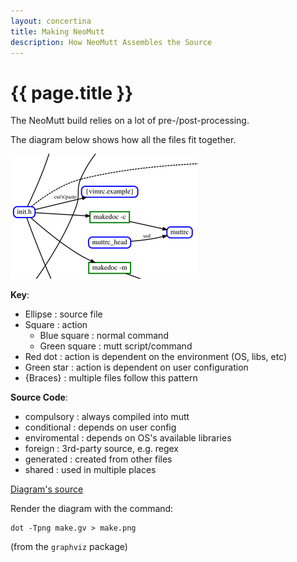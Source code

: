 ```yaml
---
layout: concertina
title: Making NeoMutt
description: How NeoMutt Assembles the Source
---
```


# {{ page.title }}

The NeoMutt build relies on a lot of pre-/post-processing.

The diagram below shows how all the files fit together.

[![make](/images/make-thumb.png)](/images/make.png)

**Key**:
- Ellipse    : source file
- Square     : action
  - Blue square  : normal command
  - Green square : mutt script/command
- Red dot    : action is dependent on the environment (OS, libs, etc)
- Green star : action is dependent on user configuration
- {Braces}   : multiple files follow this pattern

**Source Code**:
- compulsory   : always compiled into mutt
- conditional  : depends on user config
- enviromental : depends on OS's available libraries
- foreign      : 3rd-party source, e.g. regex
- generated    : created from other files
- shared       : used in multiple places

[Diagram's source](make.gv)

Render the diagram with the command:
```
dot -Tpng make.gv > make.png
```

(from the `graphviz` package)

